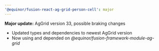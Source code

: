```yaml
---
'@equinor/fusion-react-ag-grid-person-cell': major
---
```


**Major update:** AgGrid version 33, possible braking changes

- Updated types and dependencies to newest AgGrid version
- Now using and depended on _@equinor/fusion-framework-module-ag-grid_
